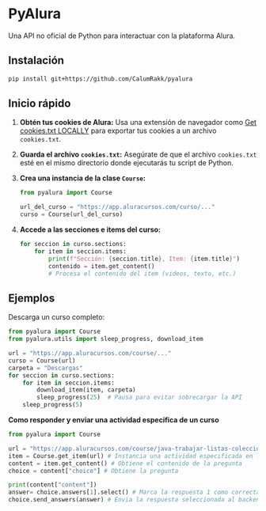# PyAlura

Una API no oficial de Python para interactuar con la plataforma Alura.

## Instalación

```bash
pip install git+https://github.com/CalumRakk/pyalura
```

## Inicio rápido

1. **Obtén tus cookies de Alura:** Usa una extensión de navegador como [Get cookies.txt LOCALLY](https://chromewebstore.google.com/detail/get-cookiestxt-locally/cclelndahbckbenkjhflpdbgdldlbecc) para exportar tus cookies a un archivo `cookies.txt`.
2. **Guarda el archivo `cookies.txt`:** Asegúrate de que el archivo `cookies.txt` esté en el mismo directorio donde ejecutarás tu script de Python.
3. **Crea una instancia de la clase `Course`:**

   ```python
   from pyalura import Course

   url_del_curso = "https://app.aluracursos.com/curso/..."
   curso = Course(url_del_curso)
   ```

4. **Accede a las secciones e items del curso:**
   ```python
   for seccion in curso.sections:
       for item in seccion.items:
           print(f"Sección: {seccion.title}, Item: {item.title}")
           contenido = item.get_content()
           # Procesa el contenido del item (videos, texto, etc.)
   ```

## Ejemplos

Descarga un curso completo:

```python
from pyalura import Course
from pyalura.utils import sleep_progress, download_item

url = "https://app.aluracursos.com/course/..."
curso = Course(url)
carpeta = "Descargas"
for seccion in curso.sections:
    for item in seccion.items:
        download_item(item, carpeta)
        sleep_progress(25)  # Pausa para evitar sobrecargar la API
    sleep_progress(5)
```

**Como responder y enviar una actividad especifica de un curso**

```python
from pyalura import Course

url = "https://app.aluracursos.com/course/java-trabajar-listas-colecciones-datos/task/86025"
item = Course.get_item(url) # Instancia una actividad especificada en la url
content = item.get_content() # Obtiene el contenido de la pregunta
choice = content["choice"] # Obtiene la pregunta

print(content["content"])
answer= choice.answers[1].select() # Marca la respuesta 1 como correcta.
choice.send_answers(answer) # Envia la respuesta seleccionada al backend
```
